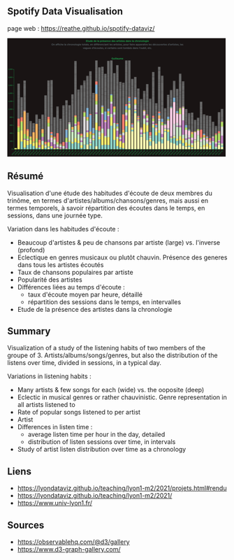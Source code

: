 ## Spotify Data Visualisation

page web : https://reathe.github.io/spotify-dataviz/

![teaser.png](./gallery/2_thumbnail.png)

## Résumé

Visualisation d'une étude des habitudes d'écoute de deux membres du trinôme, en termes d'artistes/albums/chansons/genres, mais aussi en termes temporels, à savoir répartition des écoutes dans le temps, en sessions, dans une journée type.

Variation dans les habitudes d'écoute :
- Beaucoup d'artistes & peu de chansons par artiste (large) vs. l'inverse (profond)
- Eclectique en genres musicaux ou plutôt chauvin. Présence des generes dans tous les artistes écoutés
- Taux de chansons populaires par artiste
- Popularité des artistes
- Différences liées au temps d'écoute :
    - taux d'écoute moyen par heure, détaillé
    - répartition des sessions dans le temps, en intervalles
- Etude de la présence des artistes dans la chronologie

## Summary

Visualization of a study of the listening habits of two members of the groupe of 3. Artists/albums/songs/genres, but also the distribution of the listens over time, divided in sessions, in a typical day.

Variations in listening habits :
- Many artists & few songs for each (wide) vs. the ooposite (deep)
- Eclectic in musical genres or rather chauvinistic. Genre representation in all artists listened to
- Rate of popular songs listened to per artist
- Artist 
- Differences in listen time :
    - average listen time per hour in the day, detailed
    - distribution of listen sessions over time, in intervals
- Study of artist listen distribution over time as a chronology

## Liens

- https://lyondataviz.github.io/teaching/lyon1-m2/2021/projets.html#rendu
- https://lyondataviz.github.io/teaching/lyon1-m2/2021/
- https://www.univ-lyon1.fr/

## Sources

- https://observablehq.com/@d3/gallery
- https://www.d3-graph-gallery.com/

